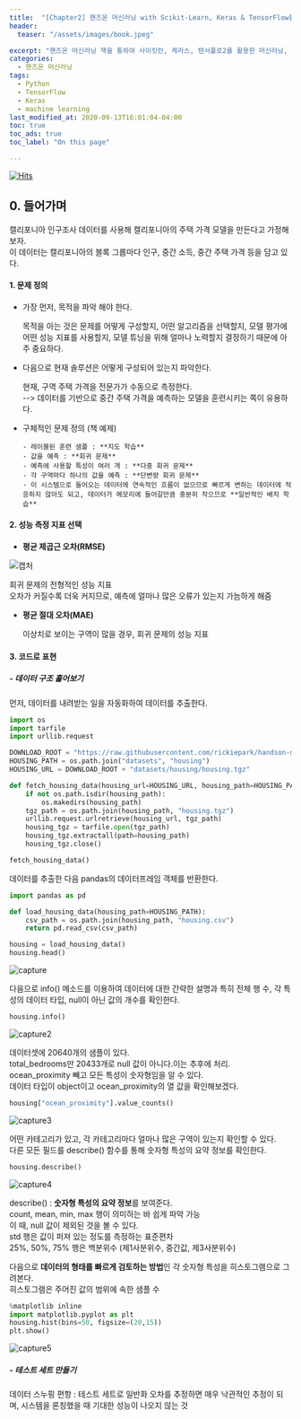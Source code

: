 ```yaml
---
title:  "[Chapter2] 핸즈온 머신러닝 with Scikit-Learn, Keras & TensorFlow을 읽고 "
header:
  teaser: "/assets/images/book.jpeg"

excerpt: "핸즈온 머신러닝 책을 통하여 사이킷런, 케라스, 텐서플로2를 활용한 머신러닝, 딥러닝 완벽 실무를 익히고자 한다."
categories:
  - 핸즈온 머신러닝
tags:
  - Python
  - TensorFlow
  - Keras
  - machine learning
last_modified_at: 2020-09-13T16:01:04-04:00
toc: true
toc_ads: true
toc_label: "On this page"

---
```

[![Hits](https://hits.seeyoufarm.com/api/count/incr/badge.svg?url=https%3A%2F%2Frlagywns0213.github.io%2F%25ED%2595%25B8%25EC%25A6%2588%25EC%2598%25A8%2520%25EB%25A8%25B8%25EC%258B%25A0%25EB%259F%25AC%25EB%258B%259D%2Fchapter2.1%2F&count_bg=%2379C83D&title_bg=%23555555&icon=&icon_color=%23E7E7E7&title=%EC%A1%B0%ED%9A%8C%EC%88%98&edge_flat=false)](https://hits.seeyoufarm.com)
## 0\. 들어가며

캘리포니아 인구조사 데이터를 사용해 캘리포니아의 주택 가격 모델을 만든다고 가정해보자.<br>
이 데이터는 캘리포니아의 블록 그룹마다 인구, 중간 소득, 중간 주택 가격 등을 담고 있다.

#### 1. 문제 정의

- 가장 먼저, 목적을 파악 해야 한다. <br>

  목적을 아는 것은 문제를 어떻게 구성할지, 어떤 알고리즘을 선택할지, 모델 평가에 어떤 성능 지표를 사용할지, 모델 튜닝을 위해 얼마나 노력할지 결정하기 때문에 아주 중요하다.

- 다음으로 현재 솔루션은 어떻게 구성되어 있는지 파악한다. <br>

  현재, 구역 주택 가격을 전문가가 수동으로 측정한다. <br>
  --> 데이터를 기반으로 중간 주택 가격을 예측하는 모델을 훈련시키는 쪽이 유용하다.

- 구체적인 문제 정의 (책 예제)

      - 레이블된 훈련 샘플 : **지도 학습**
      - 값을 예측 : **회귀 문제**
      - 예측에 사용할 특성이 여러 개 : **다중 회귀 문제**
      - 각 구역마다 하나의 값을 예측 : **단변량 회귀 문제**
      - 이 시스템으로 들어오는 데이터에 연속적인 흐름이 없으므로 빠르게 변하는 데이터에 적응하지 않아도 되고, 데이터가 메모리에 들어갈만큼 충분히 작으므로 **일반적인 배치 학습**

#### 2. 성능 측정 지표 선택

- **평균 제곱근 오차(RMSE)**

![캡처](https://user-images.githubusercontent.com/28617444/93001239-a1500000-f568-11ea-810b-18f2b19f81ad.PNG)

  회귀 문제의 전형적인 성능 지표<br>
  오차가 커질수록 더욱 커지므로, 예측에 얼마나 많은 오류가 있는지 가늠하게 해줌

- **평균 절대 오차(MAE)**

  이상치로 보이는 구역이 많을 경우, 회귀 문제의 성능 지표


#### 3. 코드로 표현

##### - 데이터 구조 훑어보기

먼저, 데이터를 내려받는 일을 자동화하여 데이터를 추출한다.

```python
import os
import tarfile
import urllib.request

DOWNLOAD_ROOT = "https://raw.githubusercontent.com/rickiepark/handson-ml2/master/"
HOUSING_PATH = os.path.join("datasets", "housing")
HOUSING_URL = DOWNLOAD_ROOT + "datasets/housing/housing.tgz"

def fetch_housing_data(housing_url=HOUSING_URL, housing_path=HOUSING_PATH):
    if not os.path.isdir(housing_path):
        os.makedirs(housing_path)
    tgz_path = os.path.join(housing_path, "housing.tgz")
    urllib.request.urlretrieve(housing_url, tgz_path)
    housing_tgz = tarfile.open(tgz_path)
    housing_tgz.extractall(path=housing_path)
    housing_tgz.close()

fetch_housing_data()    
```
데이터를 추출한 다음 pandas의 데이터프레임 객체를 반환한다.

```python
import pandas as pd

def load_housing_data(housing_path=HOUSING_PATH):
    csv_path = os.path.join(housing_path, "housing.csv")
    return pd.read_csv(csv_path)

housing = load_housing_data()
housing.head()
```

![capture](https://user-images.githubusercontent.com/28617444/93001826-b595fc00-f56c-11ea-99fc-100901b02e1f.PNG)

다음으로 info() 메소드를 이용하여 데이터에 대한 간략한 설명과 특히 전체 행 수, 각 특성의 데이터 타입, null이 아닌 값의 개수를 확인한다.

```python
housing.info()
```
![capture2](https://user-images.githubusercontent.com/28617444/93001827-b6c72900-f56c-11ea-84b8-7b588c3c1e86.PNG)

데이터셋에 20640개의 샘플이 있다. <br>
total_bedrooms만 20433개로 null 값이 아니다.이는 추후에 처리.<br>
ocean_proximity 빼고 모든 특성이 숫자형임을 알 수 있다. <br>
데이터 타입이 object이고 ocean_proximity의 열 값을 확인해보겠다.

```python
housing["ocean_proximity"].value_counts()
```

![capture3](https://user-images.githubusercontent.com/28617444/93001828-b890ec80-f56c-11ea-9634-d92ff44dceac.PNG)

어떤 카테고리가 있고, 각 카테고리마다 얼마나 많은 구역이 있는지 확인할 수 있다.<br>
다른 모든 필드를 describe() 함수를 통해 숫자형 특성의 요약 정보를 확인한다.

```python
housing.describe()
```

![capture4](https://user-images.githubusercontent.com/28617444/93001830-b9c21980-f56c-11ea-952e-c209eade4406.PNG)

describe() : **숫자형 특성의 요약 정보**를 보여준다. <br>
count, mean, min, max 행이 의미하는 바 쉽게 파악 가능<br>
이 때, null 값이 제외된 것을 볼 수 있다. <br>
std 행은 값이 퍼져 있는 정도를 측정하는 표준편차<br>
25%, 50%, 75% 행은 백분위수 (제1사분위수, 중간값, 제3사분위수)

다음으로 **데이터의 형태를 빠르게 검토하는 방법**인 각 숫자형 특성을 히스토그램으로 그려본다. <br>
히스토그램은 주어진 값의 범위에 속한 샘플 수

```python
%matplotlib inline
import matplotlib.pyplot as plt
housing.hist(bins=50, figsize=(20,15))
plt.show()
```

![capture5](https://user-images.githubusercontent.com/28617444/93001833-baf34680-f56c-11ea-806f-dbf81bec3c6d.PNG)



##### - 테스트 세트 만들기

  데이터 스누핑 편항 : 테스트 세트로 일반화 오차를 추정하면 매우 낙관적인 추정이 되며, 시스템을 론칭했을 때 기대한 성능이 나오지 않는 것
